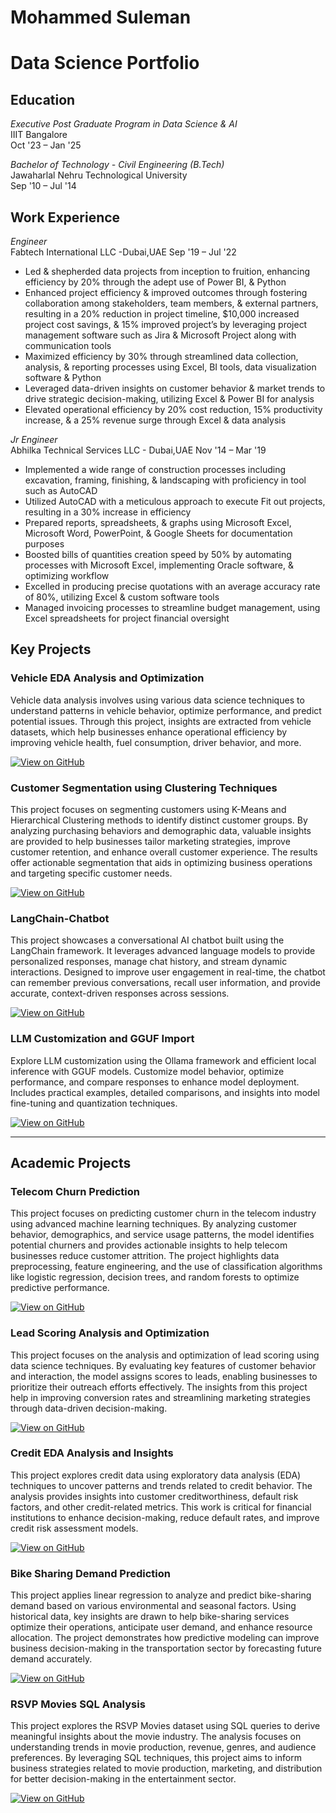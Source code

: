 # Mohammed Suleman

# Data Science Portfolio


## Education

*Executive Post Graduate Program in Data Science & AI*  
IIIT Bangalore  
Oct '23 – Jan '25

*Bachelor of Technology - Civil Engineering (B.Tech)*  
Jawaharlal Nehru Technological University  
Sep '10 – Jul '14

## Work Experience

*Engineer*  
Fabtech International LLC -Dubai,UAE
Sep '19 – Jul '22  
- Led & shepherded data projects from inception to fruition, enhancing efficiency by 20% through the adept 
use of Power BI, & Python
- Enhanced project efficiency & improved outcomes through fostering collaboration among stakeholders, 
team members, & external partners, resulting in a 20% reduction in project timeline, $10,000 increased 
project cost savings, & 15% improved project’s by leveraging project management software such as Jira 
& Microsoft Project along with communication tools
- Maximized efficiency by 30% through streamlined data collection, analysis, & reporting processes using 
Excel, BI tools, data visualization software & Python
- Leveraged data-driven insights on customer behavior & market trends to drive strategic decision-making, 
utilizing Excel & Power BI for analysis
- Elevated operational efficiency by 20% cost reduction, 15% productivity increase, & a 25% revenue 
surge through Excel & data analysis

*Jr Engineer*  
Abhilka Technical Services LLC - Dubai,UAE
Nov '14 – Mar '19  
- Implemented a wide range of construction processes including excavation, framing, finishing, & 
landscaping with proficiency in tool such as AutoCAD
- Utilized AutoCAD with a meticulous approach to execute Fit out projects, resulting in a 30% increase in 
efficiency
- Prepared reports, spreadsheets, & graphs using Microsoft Excel, Microsoft Word, PowerPoint, & Google 
Sheets for documentation purposes
- Boosted bills of quantities creation speed by 50% by automating processes with Microsoft Excel,
implementing Oracle software, & optimizing workflow
- Excelled in producing precise quotations with an average accuracy rate of 80%, utilizing Excel & custom 
software tools
- Managed invoicing processes to streamline budget management, using Excel spreadsheets for project 
financial oversight


## Key Projects


### Vehicle EDA Analysis and Optimization

Vehicle data analysis involves using various data science techniques to understand patterns in vehicle behavior, optimize performance, and predict potential issues. Through this project, insights are extracted from vehicle datasets, which help businesses enhance operational efficiency by improving vehicle health, fuel consumption, driver behavior, and more.

[![View on GitHub](https://img.shields.io/badge/GitHub-View_on_GitHub-blue?logo=GitHub)](https://github.com/suleman9mohammed/Vehicle_EDA_Analysis.)


### Customer Segmentation using Clustering Techniques

This project focuses on segmenting customers using K-Means and Hierarchical Clustering methods to identify distinct customer groups. By analyzing purchasing behaviors and demographic data, valuable insights are provided to help businesses tailor marketing strategies, improve customer retention, and enhance overall customer experience. The results offer actionable segmentation that aids in optimizing business operations and targeting specific customer needs.

[![View on GitHub](https://img.shields.io/badge/GitHub-View_on_GitHub-blue?logo=GitHub)](https://github.com/suleman9mohammed/customer-segmentation-clustering)


### LangChain-Chatbot

This project showcases a conversational AI chatbot built using the LangChain framework. It leverages advanced language models to provide personalized responses, manage chat history, and stream dynamic interactions. Designed to improve user engagement in real-time, the chatbot can remember previous conversations, recall user information, and provide accurate, context-driven responses across sessions.

[![View on GitHub](https://img.shields.io/badge/GitHub-View_on_GitHub-blue?logo=GitHub)](https://github.com/suleman9mohammed/langchain-chatbot-demo.)


### LLM Customization and GGUF Import

Explore LLM customization using the Ollama framework and efficient local inference with GGUF models. Customize model behavior, optimize performance, and compare responses to enhance model deployment. Includes practical examples, detailed comparisons, and insights into model fine-tuning and quantization techniques.

[![View on GitHub](https://img.shields.io/badge/GitHub-View_on_GitHub-blue?logo=GitHub)](https://github.com/suleman9mohammed/Llama3-GGUF-Customizati.on-Ollama)



-----------------------------------------------------------------------------------------------------------------------------------------------------------------------------



## Academic Projects


### Telecom Churn Prediction

This project focuses on predicting customer churn in the telecom industry using advanced machine learning techniques. By analyzing customer behavior, demographics, and service usage patterns, the model identifies potential churners and provides actionable insights to help telecom businesses reduce customer attrition. The project highlights data preprocessing, feature engineering, and the use of classification algorithms like logistic regression, decision trees, and random forests to optimize predictive performance.

[![View on GitHub](https://img.shields.io/badge/GitHub-View_on_GitHub-blue?logo=GitHub)](https://github.com/suleman9mohammed/Telecom-Customer-Churn-Prediction)


### Lead Scoring Analysis and Optimization

This project focuses on the analysis and optimization of lead scoring using data science techniques. By evaluating key features of customer behavior and interaction, the model assigns scores to leads, enabling businesses to prioritize their outreach efforts effectively. The insights from this project help in improving conversion rates and streamlining marketing strategies through data-driven decision-making.

[![View on GitHub](https://img.shields.io/badge/GitHub-View_on_GitHub-blue?logo=GitHub)](https://github.com/suleman9mohammed/LeadScoring_Suleman)


### Credit EDA Analysis and Insights

This project explores credit data using exploratory data analysis (EDA) techniques to uncover patterns and trends related to credit behavior. The analysis provides insights into customer creditworthiness, default risk factors, and other credit-related metrics. This work is critical for financial institutions to enhance decision-making, reduce default rates, and improve credit risk assessment models.

[![View on GitHub](https://img.shields.io/badge/GitHub-View_on_GitHub-blue?logo=GitHub)](https://github.com/suleman9mohammed/Credit-EDA-Analysis.)


### Bike Sharing Demand Prediction

This project applies linear regression to analyze and predict bike-sharing demand based on various environmental and seasonal factors. Using historical data, key insights are drawn to help bike-sharing services optimize their operations, anticipate user demand, and enhance resource allocation. The project demonstrates how predictive modeling can improve business decision-making in the transportation sector by forecasting future demand accurately.

[![View on GitHub](https://img.shields.io/badge/GitHub-View_on_GitHub-blue?logo=GitHub)](https://github.com/suleman9mohammed/Bike-Sharing-Demand-Prediction)


### RSVP Movies SQL Analysis

This project explores the RSVP Movies dataset using SQL queries to derive meaningful insights about the movie industry. The analysis focuses on understanding trends in movie production, revenue, genres, and audience preferences. By leveraging SQL techniques, this project aims to inform business strategies related to movie production, marketing, and distribution for better decision-making in the entertainment sector.

[![View on GitHub](https://img.shields.io/badge/GitHub-View_on_GitHub-blue?logo=GitHub)](https://github.com/suleman9mohammed/RSVP_Movies_SQL_Analysis)

